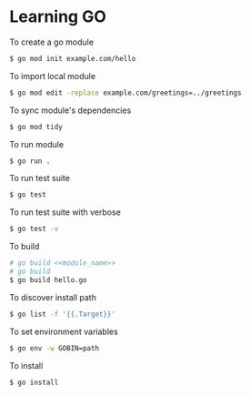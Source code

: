 Learning GO
===========

To create a go module
```bash
$ go mod init example.com/hello
```

To import local module
```bash
$ go mod edit -replace example.com/greetings=../greetings
```

To sync module's dependencies
```bash
$ go mod tidy
```

To run module
````bash
$ go run .
````

To run test suite
```bash
$ go test
```

To run test suite with verbose
```bash
$ go test -v
```

To build
```bash
# go build <<module_name>>
# go build
$ go build hello.go
```

To discover install path
```bash
$ go list -f '{{.Target}}'
```

To set environment variables
```bash
$ go env -w GOBIN=path
```

To install
```bash
$ go install
```
